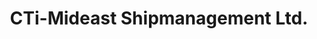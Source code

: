 ---
title: "CTi-Mideast Shipmanagement Ltd."
url: /manila/cti-mideast-shipmanagement-ltd/
shop: Reisebüro
---